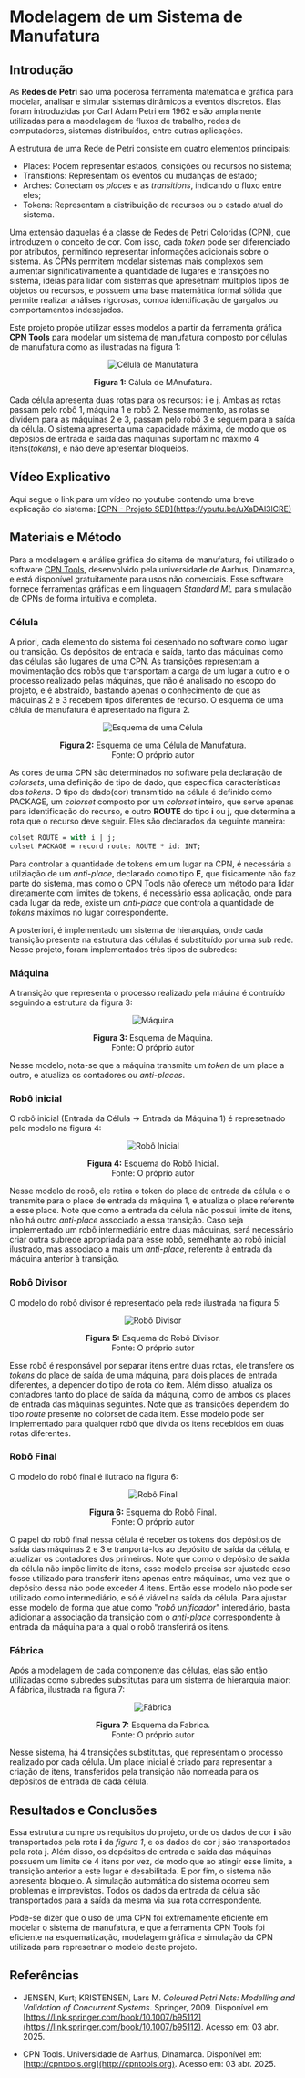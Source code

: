  # Modelagem de um Sistema de Manufatura

## Introdução

As **Redes de Petri** são uma poderosa ferramenta matemática e gráfica para modelar, analisar e simular sistemas dinâmicos a eventos discretos. Elas foram introduzidas por Carl Adam Petri em 1962 e são amplamente utilizadas para a maodelagem de fluxos de trabalho, redes de computadores, sistemas distribuídos, entre outras aplicações.

A estrutura de uma Rede de Petri consiste em quatro elementos principais:
- Places: Podem representar estados, consições ou recursos no sistema;
- Transitions: Representam os eventos ou mudanças de estado;
- Arches: Conectam os *places* e as *transitions*, indicando o fluxo entre eles;
- Tokens: Representam a distribuição de recursos ou o estado atual do sistema.
  
Uma extensão daquelas é a classe de Redes de Petri Coloridas (CPN), que introduzem o conceito de cor. Com isso, cada *token* pode ser diferenciado por atributos, permitindo representar informações adicionais sobre o sistema. As CPNs permitem modelar sistemas mais complexos sem aumentar significativamente a quantidade de lugares e transições no sistema, ideias para lidar com sistemas que apresetnam múltiplos tipos de objetos ou recursos, e possuem uma base matemática formal sólida que permite realizar análises rigorosas, comoa  identificação de gargalos ou comportamentos indesejados.

Este projeto propõe utilizar esses modelos a partir da ferramenta gráfica **CPN Tools**  para modelar um sistema de manufatura composto por células de manufatura como as ilustradas na figura 1:

<div style="text-align: center;">
    <img src="imagens/Célula de Manufatura.png" alt="Célula de Manufatura" />
    <p><strong>Figura 1:</strong> Cálula de MAnufatura.</p>
</div>

Cada célula apresenta duas rotas para os recursos: i e j. Ambas as rotas passam pelo robô 1, máquina 1 e robô 2. Nesse momento, as rotas se dividem para as máquinas 2 e 3, passam pelo robô 3 e seguem para a saída da célula. O sistema apresenta uma capacidade máxima, de modo que os depósios de entrada e saída das máquinas suportam no máximo 4 itens(*tokens*), e não deve apresentar bloqueios.


## Vídeo Explicativo

Aqui segue o link para um vídeo no youtube contendo uma breve explicação do sistema:
[\[CPN - Projeto SED\](https://youtu.be/uXaDAl3lCRE)](https://youtu.be/MWK04njh60E)

## Materiais e Método

Para a modelagem e análise gráfica do sitema de manufatura, foi utilizado o software [CPN Tools](http://cpntools.org), desenvolvido pela universidade de Aarhus, Dinamarca, e está disponível gratuitamente para usos não comerciais.
Esse software fornece ferramentas gráficas e em linguagem *Standard ML* para simulação de CPNs de forma intuitiva e completa.

### Célula

A priori, cada elemento do sistema foi desenhado no software como lugar ou transição. Os depósitos de entrada e saída, tanto das máquinas como das células são lugares de uma CPN. As transições representam a movimentação dos robôs que transportam a carga de um lugar a outro e o processo realizado pelas máquinas, que não é analisado no escopo do projeto, e é abstraído, bastando apenas o conhecimento de que as máquinas 2 e 3 recebem tipos diferentes de recurso.
O esquema de uma célula de manufatura é apresentado na figura 2.

<div style="text-align: center;">
    <img src="imagens/Esquema de uma Célula.png" alt="Esquema de uma Célula" />
    <p><strong>Figura 2:</strong> Esquema de uma Célula de Manufatura.<br>Fonte: O próprio autor</p>
</div>


As cores de uma CPN são determinados no software pela declaração de *colorsets*, uma definição de tipo de dado, que especifica características dos *tokens*. O tipo de dado(cor) transmitido na célula é definido como PACKAGE, um *colorset* composto por um *colorset* inteiro, que serve apenas para identificação do recurso, e outro **ROUTE** do tipo **i** ou **j**, que determina a rota que o recurso deve seguir. Eles são declarados da seguinte maneira:

```sml
colset ROUTE = with i | j;
colset PACKAGE = record route: ROUTE * id: INT;
```
Para controlar a quantidade de tokens em um lugar na CPN, é necessária a utilziação de um *anti-place*, declarado como tipo **E**, que fisicamente não faz parte do sistema, mas como o CPN Tools não oferece um método para lidar diretamente com limites de tokens, é necessário essa aplicação, onde para cada lugar da rede, existe um *anti-place* que controla a quantidade de *tokens* máximos no lugar correspondente.

A posteriori, é implementado um sistema de hierarquias, onde cada transição presente na estrutura das células é substituído por uma sub rede. Nesse projeto, foram implementados três tipos de subredes:

### Máquina

A transição que representa o processo realizado pela máuina é contruído seguindo a estrutura da figura 3:

<div style="text-align: center;">
    <img src="imagens/Máquina.png" alt="Máquina" />
    <p><strong>Figura 3:</strong> Esquema de Máquina.<br>Fonte: O próprio autor</p>
</div>

Nesse modelo, nota-se que a máquina transmite um *token* de um place a outro, e atualiza os contadores ou *anti-places*.

### Robô inicial

O robô inicial (Entrada da Célula -> Entrada da Máquina 1) é represetnado pelo modelo na figura 4:

<div style="text-align: center;">
    <img src="imagens/Robô Inicial.png" alt="Robô Inicial" />
    <p><strong>Figura 4:</strong> Esquema do Robô Inicial.<br>Fonte: O próprio autor</p>
</div>

Nesse modelo de robô, ele retira o token do place de entrada da célula e o transmite para o place de entrada da máquina 1, e atualiza o place referente a esse place. Note que como a entrada da célula não possui limite de itens, não há outro *anti-place* associado a essa transição. Caso seja implementado um robô intermediário entre duas máquinas, será necessário criar outra subrede apropriada para esse robô, semelhante ao robô inicial ilustrado, mas associado a mais um *anti-place*, referente à entrada da máquina anterior à transição.

### Robô Divisor

O modelo do robô divisor é representado pela rede ilustrada na figura 5:

<div style="text-align: center;">
    <img src="imagens/Robô Divisor.png" alt="Robô Divisor" />
    <p><strong>Figura 5:</strong> Esquema do Robô Divisor.<br>Fonte: O próprio autor</p>
</div>

Esse robô é responsável por separar itens entre duas rotas, ele transfere os *tokens* do place de saída de uma máquina, para dois places de entrada diferentes, a depender do tipo de rota do item. Além disso, atualiza os contadores tanto do place de saída da máquina, como de ambos os places de entrada das máquinas seguintes. Note que as transições dependem do tipo *route* presente no colorset de cada item. Esse modelo pode ser implementado para qualquer robô que divida os itens recebidos em duas rotas diferentes.

### Robô Final

O modelo do robô final é ilutrado na figura 6:

<div style="text-align: center;">
    <img src="imagens/Robô Final.png" alt="Robô Final" />
    <p><strong>Figura 6:</strong> Esquema do Robô Final.<br>Fonte: O próprio autor</p>
</div>

O papel do robô final nessa célula é receber os tokens dos depósitos de saída das máquinas 2 e 3 e tranportá-los ao depósito de saída da célula, e atualizar os contadores dos primeiros. Note que como o depósito de saída da célula não impõe limite de itens, esse modelo precisa ser ajustado caso fosse utilizado para transferir itens apenas entre máquinas, uma vez que o depósito dessa não pode exceder 4 itens. Então esse modelo não pode ser utilizado como intermediário, e só é viável na saída da célula. Para ajustar esse modelo de forma que atue como "*robô unificador*" interediário, basta adicionar a associação da transição com o *anti-place* correspondente à entrada da máquina para a qual o robô transferirá os itens.

### Fábrica

Após a modelagem  de cada componente das células, elas são então utilizadas como subredes substitutas para um sistema de hierarquia maior: A fábrica, ilustrada na figura 7:

<div style="text-align: center;">
    <img src="imagens/Fábrica.png" alt="Fábrica" />
    <p><strong>Figura 7:</strong> Esquema da Fabrica.<br>Fonte: O próprio autor</p>
</div>

Nesse sistema, há 4 transições substitutas, que representam o processo realizado por cada célula. Um place inicial é criado para representar a criação de itens, transferidos pela transição não nomeada para os depósitos de entrada de cada célula. 

## Resultados e Conclusões
Essa estrutura cumpre os requisitos do projeto, onde os dados de cor **i** são transportados pela rota **i** da *figura 1*, e os dados de cor **j** são transportados pela rota **j**. Além disso, os depósitos de entrada e saída das máquinas possuem um limite de 4 itens por vez, de modo que ao atingir esse limite, a transição anterior a este lugar é desabilitada. E por fim, o sistema não apresenta bloqueio. A simulação automática do sistema ocorreu sem problemas e imprevistos. Todos os dados da entrada da célula são transportados para a saída da mesma via sua rota correspondente.

Pode-se dizer que o uso de uma CPN foi extremamente eficiente em modelar o sistema de manufatura, e que a ferramenta CPN Tools foi eficiente na esquematização, modelagem gráfica e simulação da CPN utilizada para represetnar o modelo deste projeto.

## Referências

- JENSEN, Kurt; KRISTENSEN, Lars M. *Coloured Petri Nets: Modelling and Validation of Concurrent Systems*. Springer, 2009. Disponível em: [https://link.springer.com/book/10.1007/b95112](https://link.springer.com/book/10.1007/b95112). Acesso em: 03 abr. 2025.

- CPN Tools. Universidade de Aarhus, Dinamarca. Disponível em: [http://cpntools.org](http://cpntools.org). Acesso em: 03 abr. 2025.




